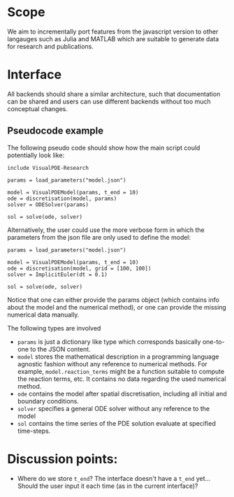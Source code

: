 # Scope

We aim to incrementally port features from the javascript version to other langauges
such as Julia and MATLAB which are suitable to generate data for research and publications.

# Interface 

All backends should share a similar architecture, such that documentation can be shared 
and users can use different backends without too much conceptual changes. 

## Pseudocode example 

The following pseudo code should show how the main script could potentially look like:

```
include VisualPDE-Research

params = load_parameters("model.json")

model = VisualPDEModel(params, t_end = 10)
ode = discretisation(model, params) 
solver = ODESolver(params)

sol = solve(ode, solver)
```

Alternatively, the user could use the more verbose form in which the parameters from the json file are only used to define the model:

```
params = load_parameters("model.json")

model = VisualPDEModel(params, t_end = 10)
ode = discretisation(model, grid = [100, 100])
solver = ImplicitEuler(dt = 0.1)

sol = solve(ode, solver)
```
Notice that one can either provide the params object (which contains info about the model and the numerical method), or one can provide the missing numerical data manually.


The following types are involved
- `params` is just a dictionary like type which corresponds basically one-to-one to the JSON content.
- `model` stores the mathematical description in a programming language agnostic fashion without any reference to numerical methods. For example, `model.reaction_terms` might be a function suitable to compute the reaction terms, etc. It contains no data regarding the used numerical method.  
- `ode` contains the model after spatial discretisation, including all initial and boundary conditions.
- `solver` specifies a general ODE solver without any reference to the model
- `sol` contains the time series of the PDE solution evaluate at specified time-steps.

# Discussion points:

- Where do we store `t_end`? The interface doesn't have a `t_end` yet... Should the user input it each time (as in the current interface)?